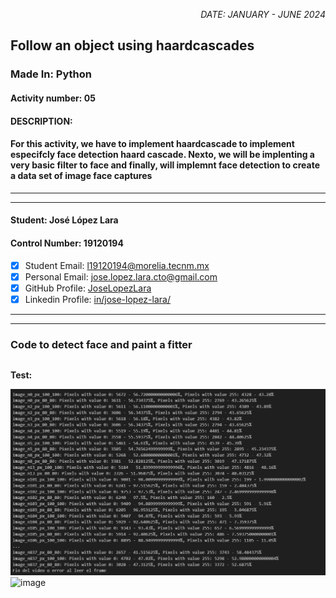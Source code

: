 <p style="text-align: right;"><em>DATE: JANUARY - JUNE 2024</em></p>

## **Follow an object using haardcascades**

### Made In: Python

#### Activity number: 05

#### **DESCRIPTION:**

#### For this activity, we have to implement haardcascade to implement especifcly face detection haard cascade. Nexto, we will be implenting a very basic filter to face and finally, will implemnt face detection to create a data set of image face captures

________________________________________________________
________________________________________________________

#### Student: José López Lara

#### Control Number: 19120194

* [x] Student Email: <l19120194@morelia.tecnm.mx>
* [x] Personal Email: <jose.lopez.lara.cto@gmail.com>
* [x] GitHub Profile: [JoseLopezLara](https://github.com/JoseLopezLara)
* [x] Linkedin Profile: [in/jose-lopez-lara/](https://www.linkedin.com/in/jose-lopez-lara/)

________________________________________________________
________________________________________________________

### **Code to detect face and paint a fitter**

```python

```

**Test:**

![image](image2.png)
![image](image3.png)
